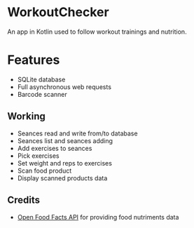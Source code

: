# WorkoutChecker

An app in Kotlin used to follow workout trainings and nutrition.

# Features
- SQLite database
- Full asynchronous web requests
- Barcode scanner

## Working
- Seances read and write from/to database
- Seances list and seances adding
- Add exercises to seances
- Pick exercises
- Set weight and reps to exercises
- Scan food product
- Display scanned products data

## Credits
- [Open Food Facts API](https://world.openfoodfacts.org/) for providing food nutriments data

